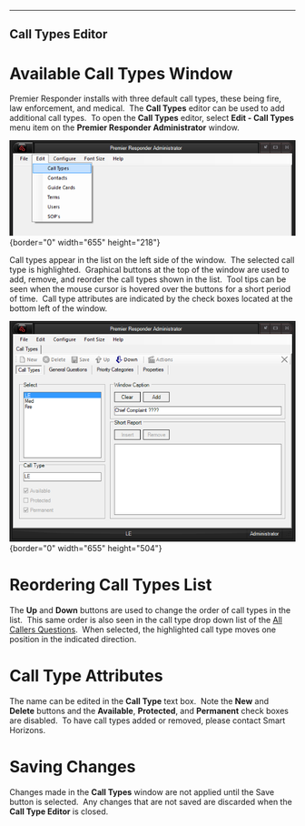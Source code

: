   -----------------------
  **Call Types Editor**
  -----------------------

# Available Call Types Window

Premier Responder installs with three default call types, these being
fire, law enforcement, and medical.  The **Call Types** editor can be
used to add additional call types.  To open the **Call Types** editor,
select **Edit - Call Types** menu item on the **Premier Responder
Administrator** window. 

![](Available%20Call%20Type%20Editor_files/image001.png){border="0"
width="655" height="218"}

Call types appear in the list on the left side of the window.  The
selected call type is highlighted.  Graphical buttons at the top of the
window are used to add, remove, and reorder the call types shown in the
list.  Tool tips can be seen when the mouse cursor is hovered over the
buttons for a short period of time.  Call type attributes are indicated
by the check boxes located at the bottom left of the window.

![](Available%20Call%20Type%20Editor_files/image002.png){border="0"
width="655" height="504"}

# Reordering Call Types List

The **Up** and **Down** buttons are used to change the order of call
types in the list.  This same order is also seen in the call type drop
down list of the [All Callers Questions](All%20Caller%20Questions.htm). 
When selected, the highlighted call type moves one position in the
indicated direction.

# Call Type Attributes

The name can be edited in the **Call Type** text box.  Note the **New**
and **Delete** buttons and the **Available**, **Protected**, and
**Permanent** check boxes are disabled.  To have call types added or
removed, please contact Smart Horizons.

# Saving Changes

Changes made in the **Call Types** window are not applied until the Save
button is selected.  Any changes that are not saved are discarded when
the **Call Type Editor** is closed.
